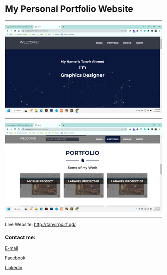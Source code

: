 
# My Personal Portfolio Website
---


<img src="profile.png"
     alt="profile"/>

---

<img src="profile01.png"
     alt="profile"/>

---

LIve Website: http://tanvirpx.rf.gd/






<!-- all link is here -->


### Contact me:

[E-mail](tanvirpoly@gmail.com)

[Facebook]( https://www.facebook.com/tanvirfbid)

[Linkedin]( https://www.linkedin.com/in/tanvirx/)